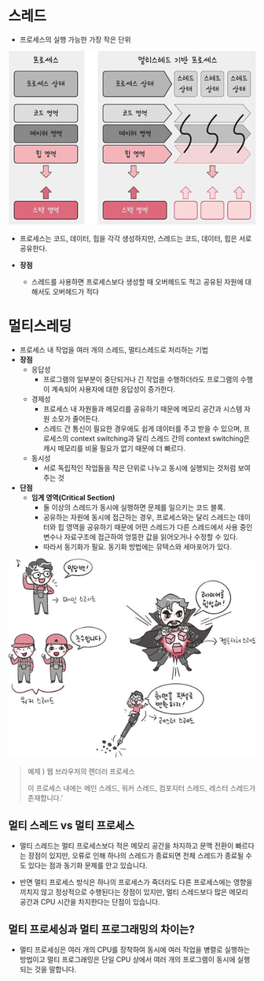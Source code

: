 # 스레드

- 프로세스의 실행 가능한 가장 작은 단위

![alt](./image/%ED%94%84%EB%A1%9C%EC%84%B8%EC%8A%A4%EC%99%80%EB%A9%80%ED%8B%B0%EC%8A%A4%EB%A0%88%EB%93%9C.png)

- 프로세스는 코드, 데이터, 힙을 각각 생성하지만, 스레드는 코드, 데이터, 힙은 서로 공유한다.

- **장점**
  - 스레드를 사용하면 프로세스보다 생성할 때 오버헤드도 적고 공유된 자원에 대해서도 오버헤드가 적다

# 멀티스레딩

- 프로세스 내 작업을 여러 개의 스레드, 멀티스레드로 처리하는 기법
- **장점**
  - 응답성
    - 프로그램의 일부분이 중단되거나 긴 작업을 수행하더라도 프로그램의 수행이 계속되어 사용자에 대한 응답성이 증가한다.
  - 경제성
    - 프로세스 내 자원들과 메모리를 공유하기 때문에 메모리 공간과 시스템 자원 소모가 줄어든다.
    - 스레드 간 통신이 필요한 경우에도 쉽게 데이터를 주고 받을 수 있으며, 프로세스의 context switching과 달리 스레드 간의 context switching은 캐시 메모리를 비울 필요가 없기 때문에 더 빠르다.
  - 동시성
    - 서로 독립적인 작업들을 작은 단위로 나누고 동시에 실행되는 것처럼 보여주는 것
- **단점**
  - **임계 영역(Critical Section)**
    - 둘 이상의 스레드가 동시에 실행하면 문제를 일으키는 코드 블록.
    - 공유하는 자원에 동시에 접근하는 경우, 프로세스와는 달리 스레드는 데이터와 힙 영역을 공유하기 때문에 어떤 스레드가 다른 스레드에서 사용 중인 변수나 자료구조에 접근하여 엉뚱한 값을 읽어오거나 수정할 수 있다.
    - 따라서 동기화가 필요. 동기화 방법에는 뮤텍스와 세마포어가 있다.

![alt](./image/%EC%9B%B9%20%EB%B8%8C%EB%9D%BC%EC%9A%B0%EC%A0%80%EC%9D%98%20%EB%A0%8C%EB%8D%94%EB%9F%AC%20%ED%94%84%EB%A1%9C%EC%84%B8%EC%8A%A4%EB%A5%BC%20%EC%9D%B4%EB%A3%A8%EB%8A%94%20%EC%8A%A4%EB%A0%88%EB%93%9C.png)

> 예제 ) 웹 브라우저의 렌더러 프로세스
>
> 이 프로세스 내에는 메인 스레드, 워커 스레드, 컴포지터 스레드, 레스터 스레드가 존재합니다.’

## 멀티 스레드 vs 멀티 프로세스

- 멀티 스레드는 멀티 프로세스보다 적은 메모리 공간을 차지하고 문맥 전환이 빠르다는 장점이 있지만, 오류로 인해 하나의 스레드가 종료되면 전체 스레드가 종료될 수도 있다는 점과 동기화 문제를 안고 있습니다.

- 반면 멀티 프로세스 방식은 하나의 프로세스가 죽더라도 다른 프로세스에는 영향을 끼치지 않고 정상적으로 수행된다는 장점이 있지만, 멀티 스레드보다 많은 메모리 공간과 CPU 시간을 차지한다는 단점이 있습니다.

## 멀티 프로세싱과 멀티 프로그래밍의 차이는?

- 멀티 프로세싱은 여러 개의 CPU를 장착하여 동시에 여러 작업을 병렬로 실행하는 방법이고 멀티 프로그래밍은 단일 CPU 상에서 여러 개의 프로그램이 동시에 실행되는 것을 말합니다.
